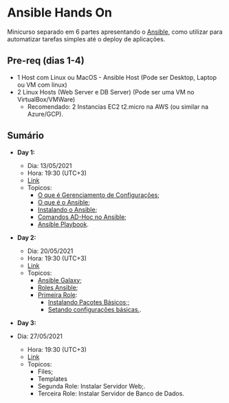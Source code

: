 # Ansible Hands On
Minicurso separado em 6 partes apresentando o [Ansible](https://www.ansible.com/), como utilizar para automatizar tarefas simples até o deploy de aplicações.

## Pre-req (dias 1-4)
* 1 Host com Linux ou MacOS - Ansible Host (Pode ser Desktop, Laptop ou VM com linux)
* 2 Linux Hosts (Web Server e DB Server) (Pode ser uma VM no VirtualBox/VMWare)
    * Recomendado: 2 Instancias EC2 t2.micro na AWS (ou similar na Azure/GCP).

## Sumário
* __Day 1:__ 
    * Dia: 13/05/2021
    * Hora: 19:30 (UTC+3)
    * [Link](https://www.youtube.com/watch?v=jGUF9L4t71g)
    * Topicos:
        * [O que é Gerenciamento de Configurações](/day-1/01.md);
        * [O que é o Ansible](/day-1/02.md);
        * [Instalando o Ansible](/day-1/03.md);
        * [Comandos AD-Hoc no Ansible](/day-1/04.md);
        * [Ansible Playbook](/day-1/05.md).
        
* __Day 2:__
    * Dia: 20/05/2021
    * Hora: 19:30 (UTC+3)
    * [Link](https://www.youtube.com/watch?v=ik8eP14BKg4)
    * Topicos:
        * [Ansible Galaxy](day-2/01.md);
        * [Roles Ansible](day-2/02.md);
        * [Primeira Role](day-2/03.md):
            * [Instalando Pacotes Básicos;](day-2/04.md);
            * [Setando configurações básicas.](day-2/05.md).

* __Day 3:__
* Dia: 27/05/2021
    * Hora: 19:30 (UTC+3)
    * [Link](https://www.youtube.com/)
    * Topicos:
        * Files;
        * Templates
        * Segunda Role: Instalar Servidor Web;.
        * Terceira Role: Instalar Servidor de Banco de Dados.